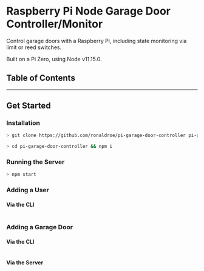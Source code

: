 # Raspberry Pi Node Garage Door Controller/Monitor

Control garage doors with a Raspberry Pi, including state monitoring via limit or reed switches.

Built on a Pi Zero, using Node v11.15.0.

## Table of Contents



---------------------

## Get Started

### Installation

```bash
> git clone https://github.com/ronaldroe/pi-garage-door-controller pi-garage-door-controller

> cd pi-garage-door-controller && npm i
```

### Running the Server

```bash
> npm start
```

### Adding a User

#### Via the CLI

```bash

```

### Adding a Garage Door

#### Via the CLI

```bash

```

#### Via the Server

```json

```

